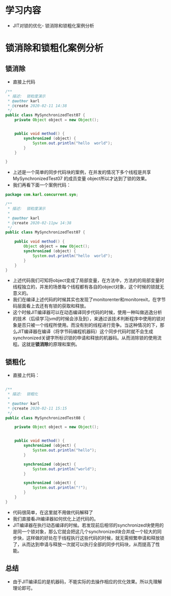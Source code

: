# 学习内容
- JIT对锁的优化- 锁消除和锁粗化案例分析

# 锁消除和锁粗化案例分析

## 锁消除
- 直接上代码

``` java
/**
 * 描述:  锁粒度演示
 * @author karl
 * @create 2020-02-11 14:38
 */
public class MySynchronizedTest07 {
    private Object object = new Object();


    public void method() {
        synchronized (object) {
            System.out.println("hello  world");
        }
    }

}
```
- 上述是一个简单的同步代码块的案例，在并发的情况下多个线程是共享MySynchronizedTest07 的成员变量 object所以才达到了锁的效果。
- 我们再看下面一个案例代码：


```java
package com.karl.concurrent.syn;

/**
 * 描述:  锁粒度演示
 *
 * @author karl
 * @create 2020-02-11pw 14:38
 */
public class MySynchronizedTest07 {

    public void method() {
        Object object = new Object();
        synchronized (object) {
            System.out.println("hello  world");
        }
    }
}
```

- 上述代码我们可知将object变成了局部变量，在方法中，方法的的局部变量时线程独立的，并发的场景每个线程都有各自的object对象，这个时候的锁就无意义的。
- 我们在编译上述代码的时候其实也发现了monitorenter和monitorexit，在字节码层面看上去还有有锁的获取和释放。
- 这个时候JIT编译器可以在动态编译同步代码的时候，使用一种叫做逃逸分析的技术（后续学习jvm的时候会涉及到），来通过该技术判断程序中使用的锁对象是否只被一个线程所使用。而没有别的线程进行竞争。当这种情况的下，那么JIT编译器在编译（将字节码编程机器码）这个同步代码时就不会生成synchronized关键字所标识锁的申请和释放的机器码。从而消除锁的使用流程。这就是**锁消除**的原理和案例。

## 锁粗化
- 直接上代码：


```java

/**
 * 描述:  锁粗化
 *
 * @author karl
 * @create 2020-02-11 15:15
 */
public class MySynchronizedTest08 {

    private Object object = new Object();


    public void method() {
        synchronized (object) {
            System.out.println("hello");
        }

        synchronized (object) {
            System.out.println("world");
        }

        synchronized (object) {
            System.out.println("!");
        }
    }
}
```

- 代码很简单，在这里就不用做代码解释了
- 我们直接看JIt编译器如何优化上述代码的。
- JIT编译器在执行动态编译的时候。若发现前后相邻的synchronized块使用的是同一个锁对象，那么它就会把这几个synchronized块合并成一个较大的同步快，这样做的好处在于线程执行这些代码的时候，就无需频繁申请和释放锁了，从而达到申请与释放一次就可以执行全部的同步代码块，从而提高了性能。

## 总结
- 由于JIT编译后的是机器码，不能实际的去操作相应的优化效果。所以先理解理论即可。

